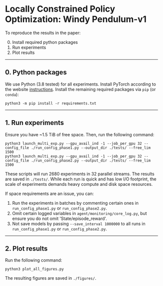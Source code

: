 # Locally Constrained Policy Optimization: Windy Pendulum-v1

To reproduce the results in the paper:

0. Install required python packages
1. Run experiments
2. Plot results

---
## 0. Python packages
We use Python (3.8 tested) for all experiments. Install PyTorch according to the website [instructions](https://pytorch.org).
Install the remaining required packages via `pip` (or `conda`):
```
python3 -m pip install -r requirements.txt
```

---
## 1. Run experiments

Ensure you have ~1.5 TiB of free space. Then, run the following command:
```
python3 launch_multi_exp.py --gpu_avail_ind -1 --job_per_gpu 32 --config_file ./run_config_phase1.py --output_dir ./tests/ --free_lim 1500
python3 launch_multi_exp.py --gpu_avail_ind -1 --job_per_gpu 32 --config_file ./run_config_phase2.py --output_dir ./tests/ --free_lim 1500
```
These scripts will run 2680 experiments in 32 parallel streams. The results are saved in `./tests/`. While each run is quick and has low I/O footprint, the scale of experiments demands heavy compute and disk space resources.

If space requirements are an issue, you can:
1. Run the experiments in batches by commenting certain ones in `run_config_phase1.py` or `run_config_phase2.py`.
2. Omit certain logged variables in `agent/monitoring/core_log.py`, but ensure you do not omit 'State/episode_reward'.
3. Not save models by passing `--save_interval 1000000` to all runs in `run_config_phase1.py` or `run_config_phase2.py`.

---
## 2. Plot results

Run the following command:
```
python3 plot_all_figures.py
```
The resulting figures are saved in `./figures/`.